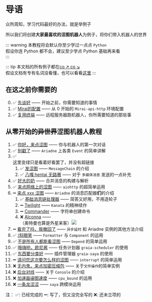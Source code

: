 # 导语

众所周知，学习代码最好的办法，就是举例子

所以我们将创建**大家最喜欢的涩图机器人**为例子，将你们带入机器人的世界

::: warning
本教程将会默认你至少学过一点点 `Python`  
假设你连 Python 都不会，建议至少学点 Python 基础再来看  
:::

::: tip
本文档的所有例子都在[co ↗ co ↘](https://github.com/GraiaCommunity/EroEroBot)  
假设文档有专有名词没看懂，也可以看看[这里](terms)
:::

## 在这之前你需要的

 0. :white_check_mark: [先谈好](./before/Q&A.md) —— 开始之前，你需要知道的事情  
 1. :white_check_mark: [Mirai的配置](./before/1_mirai.md) —— 从 0 开始的 `Mirai-api-http` 环境配置
 2. :white_check_mark: [复用终端](./before/2_terminal_multiplexer.md) —— 远程服务器跑机器人，你所需要知道的那些事

## 从零开始的~~异世界~~涩图机器人教程

 1. :white_check_mark: [你好，来点涩图](./tutorials/1_hello_ero.md) —— 你与机器人的第一次对话
 2. :white_check_mark: [别戳了](./tutorials/2_other_event.md) —— `Ariadne` 上各类 `Event` 的简单讲解
 3. :white_check_mark: <MoreInfo :link="true" words="关于消息链的故事"><div style="background: var(--c-bg);border:3px solid var(--c-brand)">这里变绿只是看着好看罢了，并没有超链接</div></MoreInfo>
    1. :white_check_mark: [发涩图](./tutorials/3_1_ero_comes.md) —— `MessageChain` 的介绍
    2. :white_check_mark: [八嘎 hentai 无路赛](./tutorials/3_2_kugimiya.md) —— 对于 ` 多媒体消息 ` 发送的一点补充  
 4. :white_check_mark: [好大的奶](./tutorials/4_forward_message.md) —— 合并消息的构建与解析
 5. :white_check_mark: [来点网络上的涩图](./tutorials/5_ero_from_net.md) —— `aiohttp` 的超简单运用
 6. :heavy_minus_sign: [来点 xxx 涩图](./tutorials/6_0_setu_tag.md) —— `Ariadne` 的消息匹配器**们**的介绍  
    1. :white_check_mark: [基础消息链处理器](./tutorials/6_1_base_parser.md) —— 简答又好用，不用造轮子  
    2. :heavy_minus_sign: [Twilight](./tutorials/6_2_twilight.md) —— `Kanata` 的精神续作  
    3. :heavy_minus_sign: [Commander](./tutorials/6_3_commander.md) —— 字符串创建命令  
    4. :x: [Alconna]() —— <MoreInfo words="外  星  来  客"><div style="background: var(--c-bg);border:3px solid var(--c-brand)">（奥特曼也算是外星来客）<img src="/images/alien.webp" style="vertical-align:top"/></div></MoreInfo>  
 7. :heavy_minus_sign: [看完了吗，我撤回了](./tutorials/7_leave_no_evidence.md) —— `异步延时` 和 Ariadne 实例的其他方法介绍
 8. :white_check_mark: [/斜眼笑](./tutorials/8_huaji.md) —— `Formatter` 与 `Component` 的运用
 9. :white_check_mark: [不是所有人都能看涩图](./tutorials/9_not_everyone_have_st.md) —— `Depend` 的简单运用
10. :white_check_mark: [哦嗨哟，欧尼酱](./tutorials/10_ohayou_oniichan.md) —— 任务计划器 `graia-scheduler` 的使用
11. :white_check_mark: [东西要分类好](./tutorials/11_classification.md) —— 插件管理器 `graia-saya` 的使用
12. :heavy_minus_sign: [请问您这次要怎么样的涩图](./tutorials/12_setu_tag_pls.md) —— `interrupt` 的简单运用
13. :x: [无内鬼，来点加密压缩包]() —— 关于`文件操作`的简单实例
14. :x: [后台对线]() —— 关于 `Console` 的介绍
15. :x: [加速画~~涩~~图速度]() —— `cpu_bound` 的运用
16. :x: [一条龙涩涩]() —— `saya` 跨模块运用

注：
:white_check_mark:: 已经完成的
:heavy_minus_sign:: 写了，但又没完全写的
:x:: 还未立项的
